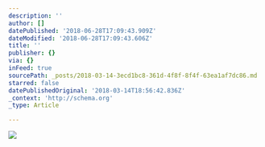 ```yaml
---
description: ''
author: []
datePublished: '2018-06-28T17:09:43.909Z'
dateModified: '2018-06-28T17:09:43.606Z'
title: ''
publisher: {}
via: {}
inFeed: true
sourcePath: _posts/2018-03-14-3ecd1bc8-361d-4f8f-8f4f-63ea1af7dc86.md
starred: false
datePublishedOriginal: '2018-03-14T18:56:42.836Z'
_context: 'http://schema.org'
_type: Article

---
```

![](https://the-grid-user-content.s3-us-west-2.amazonaws.com/13d2a0d4-5d6d-4cde-871e-58ad65e76837.jpg)